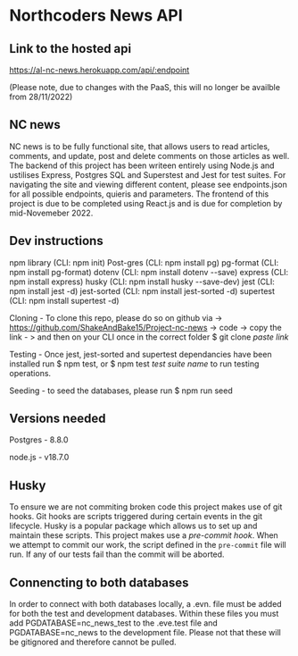 # Northcoders News API

## Link to the hosted api

https://al-nc-news.herokuapp.com/api/:endpoint

(Please note, due to changes with the PaaS, this will no longer be availble from 28/11/2022)

## NC news

NC news is to be fully functional site, that allows users to read articles, comments, and update, post and delete comments on those articles as well. The backend of this project has been writeen entirely using Node.js and ustilises Express, Postgres SQL and Superstest and Jest for test suites. For navigating the site and viewing different content, please see endpoints.json for all possible endpoints, quieris and parameters. The frontend of this project is due to be completed using React.js and is due for completion by mid-Novemeber 2022.

## Dev instructions

npm library (CLI: npm init)
Post-gres (CLI: npm install pg)
pg-format (CLI: npm install pg-format)
dotenv (CLI: npm install dotenv --save)
express (CLI: npm install express)
husky (CLI: npm install husky --save-dev)
jest (CLI: npm install jest -d)
jest-sorted (CLI: npm install jest-sorted -d)
supertest (CLI: npm install supertest -d)

Cloning - To clone this repo, please do so on github via -> https://github.com/ShakeAndBake15/Project-nc-news -> code -> copy the link - > and then on your CLI once in the correct folder $ git clone *paste link*

Testing - Once jest, jest-sorted and supertest dependancies have been installed run $ npm test, or $ npm test *test suite name* to run testing operations.

Seeding - to seed the databases, please run $ npm run seed

## Versions needed

Postgres - 8.8.0

node.js - v18.7.0

## Husky

To ensure we are not commiting broken code this project makes use of git hooks. Git hooks are scripts triggered during certain events in the git lifecycle. Husky is a popular package which allows us to set up and maintain these scripts. This project makes use a _pre-commit hook_. When we attempt to commit our work, the script defined in the `pre-commit` file will run. If any of our tests fail than the commit will be aborted.

## Connencting to both databases

In order to connect with both databases locally, a .evn. file must be added for both the test and development databases. Within these files you must add PGDATABASE=nc_news_test to the .eve.test file and PGDATABASE=nc_news to the development file. Please not that these will be gitignored and therefore cannot be pulled.